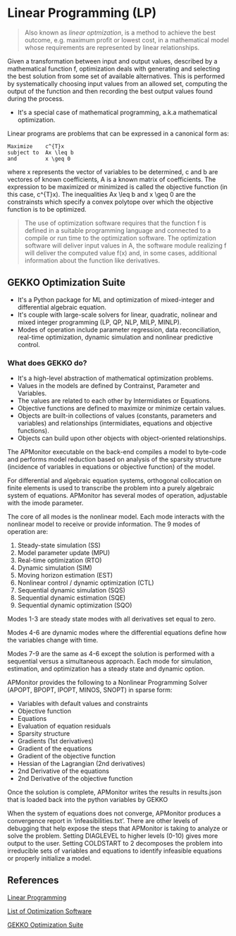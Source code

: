 # Linear Programming (LP)

> Also known as *linear optmization*, is a method to achieve the best outcome, e.g. maximum profit or lowest cost, in a mathematical model whose requirements are represented by linear relationships. 

Given a transformation between input and output values, described by a mathematical function f, optimization deals with generating and selecting the best solution from some set of available alternatives. This is performed by systematically choosing input values from an allowed set, computing the output of the function and then recording the best output values found during the process. 

* It's a special case of mathematical programming, a.k.a mathematical optimization.

Linear programs are problems that can be expressed in a canonical form as:

``` 
Maximize    c^{T}x 
subject to  Ax \leq b
and         x \geq 0
```

where x represents the vector of variables to be determined, c and b are vectores of known coefficients, A is a known matrix of coefficients. The expression to be maximized or minimized is called the objective function (in this case, c^{T}x). The inequalities Ax \leq b and x \geq 0 are the constrainsts which specify a convex polytope over which the objective function is to be optimized.

> The use of optimization software requires that the function f is defined in a suitable programming language and connected to a compile or run time to the optimization software. The optimization software will deliver input values in A, the software module realizing f will deliver the computed value f(x) and, in some cases, additional information about the function like derivatives.

## GEKKO Optimization Suite

* It's a Python package for ML and optimization of mixed-integer and differential algebraic equation. 
* It's couple with large-scale solvers for linear, quadratic, nolinear and mixed integer programming (LP, QP, NLP, MILP, MINLP).
* Modes of operation include parameter regression, data reconciliation, real-time optimization, dynamic simulation and nonlinear predictive control.

### What does GEKKO do?

* It's a high-level abstraction of mathematical optimization problems.
* Values in the models are defined by Contrainst, Parameter and Variables.
* The values are related to each other by Intermidiates or Equations.
* Objective functions are defined to maximize or minimize certain values.
* Objects are built-in collections of values (constants, parameters and variables) and relationships (intermidiates, equations and objective functions).
* Objects can build upon other objects with object-oriented relationships.

The APMonitor executable on the back-end compiles a model to byte-code and performs model reduction based on analysis of the sparsity structure (incidence of variables in equations or objective function) of the model. 

For differential and algebraic equation systems, orthogonal collocation on finite elements is used to transcribe the problem into a purely algebraic system of equations. APMonitor has several modes of operation, adjustable with the imode parameter. 

The core of all modes is the nonlinear model. Each mode interacts with the nonlinear model to receive or provide information. The 9 modes of operation are:

1. Steady-state simulation (SS)
1. Model parameter update (MPU)
1. Real-time optimization (RTO)
1. Dynamic simulation (SIM)
1. Moving horizon estimation (EST)
1. Nonlinear control / dynamic optimization (CTL)
1. Sequential dynamic simulation (SQS)
1. Sequential dynamic estimation (SQE)
1. Sequential dynamic optimization (SQO)

Modes 1-3 are steady state modes with all derivatives set equal to zero. 

Modes 4-6 are dynamic modes where the differential equations define how the variables change with time. 

Modes 7-9 are the same as 4-6 except the solution is performed with a sequential versus a simultaneous approach. Each mode for simulation, estimation, and optimization has a steady state and dynamic option.

APMonitor provides the following to a Nonlinear Programming Solver (APOPT, BPOPT, IPOPT, MINOS, SNOPT) in sparse form:

* Variables with default values and constraints
* Objective function
* Equations
* Evaluation of equation residuals
* Sparsity structure
* Gradients (1st derivatives)
* Gradient of the equations
* Gradient of the objective function
* Hessian of the Lagrangian (2nd derivatives)
* 2nd Derivative of the equations
* 2nd Derivative of the objective function

Once the solution is complete, APMonitor writes the results in results.json that is loaded back into the python variables by GEKKO

When the system of equations does not converge, APMonitor produces a convergence report in ‘infeasibilities.txt’. There are other levels of debugging that help expose the steps that APMonitor is taking to analyze or solve the problem. Setting DIAGLEVEL to higher levels (0-10) gives more output to the user. Setting COLDSTART to 2 decomposes the problem into irreducible sets of variables and equations to identify infeasible equations or properly initialize a model.

## References

[Linear Programming](https://en.wikipedia.org/wiki/Linear_programming)

[List of Optimization Software](https://en.wikipedia.org/wiki/List_of_optimization_software)

[GEKKO Optimization Suite](https://gekko.readthedocs.io/en/latest/)
